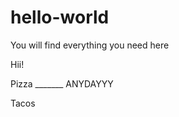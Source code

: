 # hello-world
You will find everything you need here

Hii!

 Pizza
_______    ANYDAYYY
            
 Tacos
 
             
